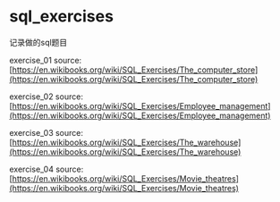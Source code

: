 # sql_exercises
记录做的sql题目

exercise_01
source: [https://en.wikibooks.org/wiki/SQL_Exercises/The_computer_store](https://en.wikibooks.org/wiki/SQL_Exercises/The_computer_store)

exercise_02
source: [https://en.wikibooks.org/wiki/SQL_Exercises/Employee_management](https://en.wikibooks.org/wiki/SQL_Exercises/Employee_management)

exercise_03
source: [https://en.wikibooks.org/wiki/SQL_Exercises/The_warehouse](https://en.wikibooks.org/wiki/SQL_Exercises/The_warehouse)

exercise_04
source: [https://en.wikibooks.org/wiki/SQL_Exercises/Movie_theatres](https://en.wikibooks.org/wiki/SQL_Exercises/Movie_theatres)
